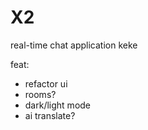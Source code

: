 # X2

real-time chat application keke

feat:

- refactor ui
- rooms?
- dark/light mode
- ai translate?
